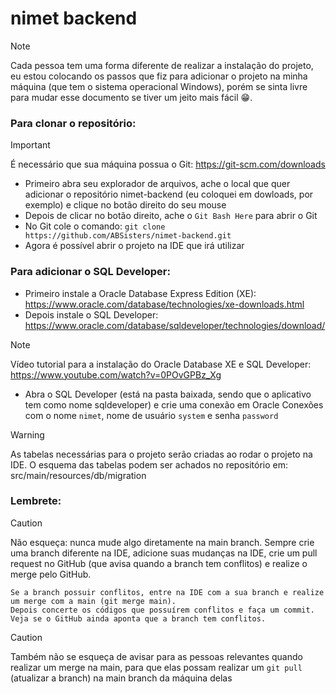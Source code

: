 # nimet backend

> [!NOTE]
> Cada pessoa tem uma forma diferente de realizar a instalação do projeto, eu estou colocando os passos que fiz para adicionar o projeto na minha máquina (que tem o sistema operacional Windows), porém se sinta livre para mudar esse documento se tiver um jeito mais fácil 😁.

### Para clonar o repositório:
> [!IMPORTANT]
> É necessário que sua máquina possua o Git: https://git-scm.com/downloads
* Primeiro abra seu explorador de arquivos, ache o local que quer adicionar o repositório nimet-backend (eu coloquei em dowloads, por exemplo) e clique no botão direito do seu mouse
* Depois de clicar no botão direito, ache o `Git Bash Here` para abrir o Git
* No Git cole o comando: `git clone https://github.com/ABSisters/nimet-backend.git`
* Agora é possível abrir o projeto na IDE que irá utilizar 

### Para adicionar o SQL Developer:
* Primeiro instale a Oracle Database Express Edition (XE): https://www.oracle.com/database/technologies/xe-downloads.html
* Depois instale o SQL Developer: https://www.oracle.com/database/sqldeveloper/technologies/download/
> [!NOTE]
> Vídeo tutorial para a instalação do Oracle Database XE e SQL Developer: https://www.youtube.com/watch?v=0POvGPBz_Xg
* Abra o SQL Developer (está na pasta baixada, sendo que o aplicativo tem como nome sqldeveloper) e crie uma conexão em Oracle Conexões com o nome `nimet`, nome de usuário `system` e senha `password`
> [!WARNING]
> As tabelas necessárias para o projeto serão criadas ao rodar o projeto na IDE. O esquema das tabelas podem ser achados no repositório em: src/main/resources/db/migration

### Lembrete:
> [!CAUTION]
> Não esqueça: nunca mude algo diretamente na main branch. Sempre crie uma branch diferente na IDE, adicione suas mudanças na IDE, crie um pull request no GitHub (que avisa quando a branch tem conflitos) e realize o merge pelo GitHub.
> ```
> Se a branch possuir conflitos, entre na IDE com a sua branch e realize um merge com a main (git merge main).
> Depois concerte os códigos que possuírem conflitos e faça um commit.
> Veja se o GitHub ainda aponta que a branch tem conflitos.
> ```

> [!CAUTION]
> Também não se esqueça de avisar para as pessoas relevantes quando realizar um merge na main, para que elas possam realizar um `git pull` (atualizar a branch) na main branch da máquina delas 
